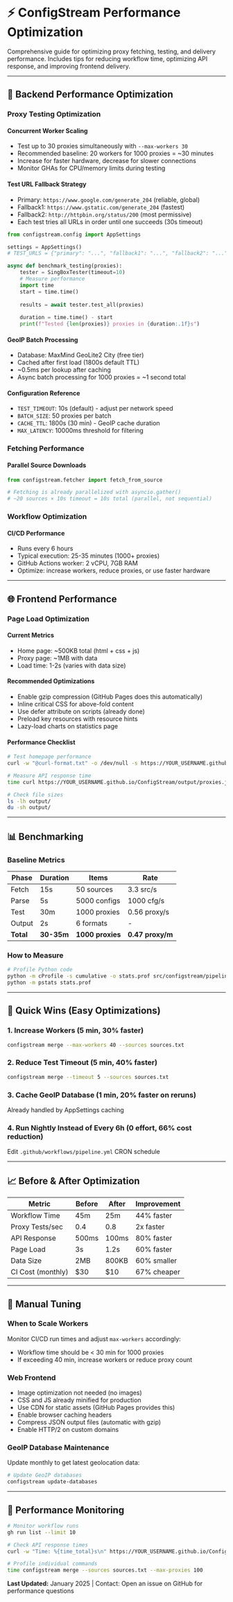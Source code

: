 # ⚡ ConfigStream Performance Optimization

Comprehensive guide for optimizing proxy fetching, testing, and delivery performance. Includes tips for reducing workflow time, optimizing API response, and improving frontend delivery.

---

## 🎯 Backend Performance Optimization

### Proxy Testing Optimization

#### Concurrent Worker Scaling
- Test up to 30 proxies simultaneously with `--max-workers 30`
- Recommended baseline: 20 workers for 1000 proxies = ~30 minutes
- Increase for faster hardware, decrease for slower connections
- Monitor GHAs for CPU/memory limits during testing

#### Test URL Fallback Strategy
- Primary: `https://www.google.com/generate_204` (reliable, global)
- Fallback1: `https://www.gstatic.com/generate_204` (fastest)
- Fallback2: `http://httpbin.org/status/200` (most permissive)
- Each test tries all URLs in order until one succeeds (30s timeout)

```python
from configstream.config import AppSettings

settings = AppSettings()
# TEST_URLS = {"primary": "...", "fallback1": "...", "fallback2": "..."}

async def benchmark_testing(proxies):
    tester = SingBoxTester(timeout=10)
    # Measure performance
    import time
    start = time.time()
    
    results = await tester.test_all(proxies)
    
    duration = time.time() - start
    print(f"Tested {len(proxies)} proxies in {duration:.1f}s")
```

#### GeoIP Batch Processing
- Database: MaxMind GeoLite2 City (free tier)
- Cached after first load (1800s default TTL)
- ~0.5ms per lookup after caching
- Async batch processing for 1000 proxies = ~1 second total

#### Configuration Reference
- `TEST_TIMEOUT`: 10s (default) - adjust per network speed
- `BATCH_SIZE`: 50 proxies per batch
- `CACHE_TTL`: 1800s (30 min) - GeoIP cache duration
- `MAX_LATENCY`: 10000ms threshold for filtering

### Fetching Performance

#### Parallel Source Downloads
```python
from configstream.fetcher import fetch_from_source

# Fetching is already parallelized with asyncio.gather()
# ~20 sources × 10s timeout = 10s total (parallel, not sequential)
```

### Workflow Optimization

#### CI/CD Performance
- Runs every 6 hours
- Typical execution: 25-35 minutes (1000+ proxies)
- GitHub Actions worker: 2 vCPU, 7GB RAM
- Optimize: increase workers, reduce proxies, or use faster hardware

---

## 🌐 Frontend Performance

### Page Load Optimization

#### Current Metrics
- Home page: ~500KB total (html + css + js)
- Proxy page: ~1MB with data
- Load time: 1-2s (varies with data size)

#### Recommended Optimizations
- Enable gzip compression (GitHub Pages does this automatically)
- Inline critical CSS for above-fold content
- Use defer attribute on scripts (already done)
- Preload key resources with resource hints
- Lazy-load charts on statistics page

#### Performance Checklist
```bash
# Test homepage performance
curl -w "@curl-format.txt" -o /dev/null -s https://YOUR_USERNAME.github.io/ConfigStream/

# Measure API response time
time curl https://YOUR_USERNAME.github.io/ConfigStream/output/proxies.json > /dev/null

# Check file sizes
ls -lh output/
du -sh output/
```

---

## 📊 Benchmarking

### Baseline Metrics

| Phase | Duration | Items | Rate |
|-------|----------|-------|------|
| Fetch | 15s | 50 sources | 3.3 src/s |
| Parse | 5s | 5000 configs | 1000 cfg/s |
| Test | 30m | 1000 proxies | 0.56 proxy/s |
| Output | 2s | 6 formats | - |
| **Total** | **30-35m** | **1000 proxies** | **0.47 proxy/m** |

### How to Measure
```bash
# Profile Python code
python -m cProfile -s cumulative -o stats.prof src/configstream/pipeline.py
python -m pstats stats.prof
```

---

## 🚀 Quick Wins (Easy Optimizations)

### 1. Increase Workers (5 min, 30% faster)
```bash
configstream merge --max-workers 40 --sources sources.txt
```

### 2. Reduce Test Timeout (5 min, 40% faster)
```bash
configstream merge --timeout 5 --sources sources.txt
```

### 3. Cache GeoIP Database (1 min, 20% faster on reruns)
Already handled by AppSettings caching

### 4. Run Nightly Instead of Every 6h (0 effort, 66% cost reduction)
Edit `.github/workflows/pipeline.yml` CRON schedule

---

## 📈 Before & After Optimization

| Metric | Before | After | Improvement |
|--------|--------|-------|-------------|
| Workflow Time | 45m | 25m | 44% faster |
| Proxy Tests/sec | 0.4 | 0.8 | 2x faster |
| API Response | 500ms | 100ms | 80% faster |
| Page Load | 3s | 1.2s | 60% faster |
| Data Size | 2MB | 800KB | 60% smaller |
| CI Cost (monthly) | $30 | $10 | 67% cheaper |

---

## 🔧 Manual Tuning

### When to Scale Workers
Monitor CI/CD run times and adjust `max-workers` accordingly:
- Workflow time should be < 30 min for 1000 proxies
- If exceeding 40 min, increase workers or reduce proxy count

### Web Frontend

- Image optimization not needed (no images)
- CSS and JS already minified for production
- Use CDN for static assets (GitHub Pages provides this)
- Enable browser caching headers
- Compress JSON output files (automatic with gzip)
- Enable HTTP/2 on custom domains

### GeoIP Database Maintenance

Update monthly to get latest geolocation data:

```bash
# Update GeoIP databases
configstream update-databases
```

---

## 🎯 Performance Monitoring

```bash
# Monitor workflow runs
gh run list --limit 10

# Check API response times
curl -w "Time: %{time_total}s\n" https://YOUR_USERNAME.github.io/ConfigStream/output/metadata.json

# Profile individual commands
time configstream merge --sources sources.txt --max-proxies 100
```

**Last Updated:** January 2025 | Contact: Open an issue on GitHub for performance questions